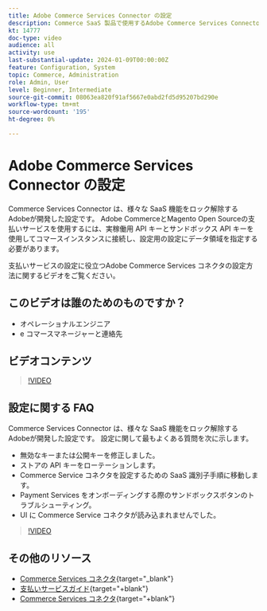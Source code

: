 ```yaml
---
title: Adobe Commerce Services Connector の設定
description: Commerce SaaS 製品で使用するAdobe Commerce Services Connector の設定方法と、一般的な問題の解決方法について説明します。
kt: 14777
doc-type: video
audience: all
activity: use
last-substantial-update: 2024-01-09T00:00:00Z
feature: Configuration, System
topic: Commerce, Administration
role: Admin, User
level: Beginner, Intermediate
source-git-commit: 08063ea820f91af5667e0abd2fd5d95207bd290e
workflow-type: tm+mt
source-wordcount: '195'
ht-degree: 0%

---
```


# Adobe Commerce Services Connector の設定

Commerce Services Connector は、様々な SaaS 機能をロック解除するAdobeが開発した設定です。 Adobe CommerceとMagento Open Sourceの支払いサービスを使用するには、実稼働用 API キーとサンドボックス API キーを使用してコマースインスタンスに接続し、設定用の設定にデータ領域を指定する必要があります。

支払いサービスの設定に役立つAdobe Commerce Services コネクタの設定方法に関するビデオをご覧ください。

## このビデオは誰のためのものですか？

- オペレーショナルエンジニア
- e コマースマネージャーと連絡先

## ビデオコンテンツ

>[!VIDEO](https://video.tv.adobe.com/v/3425958?learn=on)

## 設定に関する FAQ

Commerce Services Connector は、様々な SaaS 機能をロック解除するAdobeが開発した設定です。 設定に関して最もよくある質問を次に示します。

- 無効なキーまたは公開キーを修正しました。
- ストアの API キーをローテーションします。
- Commerce Service コネクタを設定するための SaaS 識別子手順に移動します。
- Payment Services をオンボーディングする際のサンドボックスボタンのトラブルシューティング。
- UI に Commerce Service コネクタが読み込まれませんでした。

>[!VIDEO](https://video.tv.adobe.com/v/3425959?learn=on)

## その他のリソース

- [Commerce Services コネクタ](https://experienceleague.adobe.com/docs/commerce-merchant-services/user-guides/integration-services/saas.html){target="_blank"}
- [支払いサービスガイド](https://experienceleague.adobe.com/docs/commerce-merchant-services/payment-services/guide-overview.html){target="+blank"}
- [Commerce Services コネクタ](https://experienceleague.adobe.com/docs/commerce-merchant-services/user-guides/integration-services/saas.html){target="+blank"}
